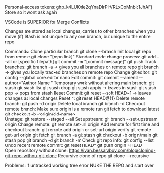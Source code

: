 Personal-access tokens: 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
Store so it wont ask again
	

VSCode is SUPERIOR for Merge Conflicts

Changes are stored as local changes, carries to other branches when you move (if)
Stash is not unique to any one branch, but unique to the entire repo

Commands:
	Clone particular branch
		git clone <link> --branch <branch-name>
	Init local git repo from remote
		git clone "[repo link]"
	Standard code change process:
		git add --all or [specific filepath]
		git commit -m "[commit message]"
		git push
	Track branches:
		git branch -a -> gives you all branches on remote repo
		git branch -> gives you locally tracked branches on remote repo
	Change git editor:
		git config --global core.editor nano
	Edit commit:
		git commit --amend --author="Author Name <email>"
	Temporary work without altering main branch:
		git stash
			git stash list
			git stash drop <id>
			git stash apply -> leaves in stash
			git stash pop -> pops from stash
	Reset Commit:
		git reset --soft HEAD~1 -> leaves changes as local changes
		Reset ^:
			git reset HEAD@{1}
	Delete remote branch:
		git push -d origin <branch-name>
	Delete local branch
		git branch -d <branch-name>
	Checkout remote branch:
		Make sure origin is a remote
		run git fetch to download latest
		git checkout -b <new-name> <origin/old-name>	
	Unstage:
		git restore --staged --all
	Set upstream:
		git branch --set-upstream origin <branch>
	Change remote:
		git remote set-url origin <remote url>
	Add remote for first time and checkout branch:
		git remote add origin <remote url> or set-url origin
		verify
			git remote get-url origin
		git fetch
		git branch -a
		git stash
		git checkout -b <different name> origin/main
		git stash pop
		git branch -d <branch from other repo>
		git branch -m <new name>
	Check git repo info:
		git config --list
	Undo recent remote commit:
		git reset HEAD^
		git push origin +HEAD	
	Open repository without clone:
		https://ivan.bessarabov.com/blog/cloning-git-repo-withou-git-clone
	Recursive clone of repo
		git clone --recursive
		
	
Problems:
	If untracked working tree error
		NUKE THE REPO and start over
	

